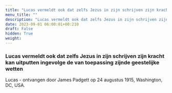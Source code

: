 ```yaml
---
title: "Lucas vermeldt ook dat zelfs Jezus in zijn schrijven zijn kracht kan uitputten ingevolge de van toepassing zijnde geestelijke wetten"
menu_title: ""
description: "Lucas vermeldt ook dat zelfs Jezus in zijn schrijven zijn kracht kan uitputten ingevolge de van toepassing zijnde geestelijke wetten"
date: 2023-09-01 06:00:01+00:210
draft: False
hidden: True
weight:
---
```

### Lucas vermeldt ook dat zelfs Jezus in zijn schrijven zijn kracht kan uitputten ingevolge de van toepassing zijnde geestelijke wetten

Lucas - ontvangen door James Padgett op 24 augustus 1915, Washington, DC, USA.
